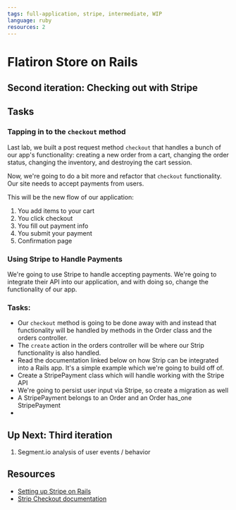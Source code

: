```yaml
---
tags: full-application, stripe, intermediate, WIP
language: ruby
resources: 2
---
```


# Flatiron Store on Rails

## Second iteration: Checking out with Stripe

## Tasks

### Tapping in to the `checkout` method

Last lab, we built a post request method `checkout` that handles a bunch of our app's functionality: creating a new order from a cart, changing the order status, changing the inventory, and destroying the cart session.

Now, we're going to do a bit more and refactor that `checkout` functionality. Our site needs to accept payments from users.

This will be the new flow of our application:

1. You add items to your cart
2. You click checkout
3. You fill out payment info
4. You submit your payment
5. Confirmation page 

### Using Stripe to Handle Payments

We're going to use Stripe to handle accepting payments. We're going to integrate their API into our application, and with doing so, change the functionality of our app.

### Tasks:

* Our `checkout` method is going to be done away with and instead that functionality will be handled by methods in the Order class and the orders controller.
* The `create` action in the orders controller will be where our Strip functionality is also handled.
* Read the documentation linked below on how Strip can be integrated into a Rails app. It's a simple example which we're going to build off of.
* Create a StripePayment class which will handle working with the Stripe API
* We're going to persist user input via Stripe, so create a migration as well
* A StripePayment belongs to an Order and an Order has_one StripePayment
* 


## Up Next: Third iteration

1. Segment.io analysis of user events / behavior

## Resources
* [Setting up Stripe on Rails](https://stripe.com/docs/checkout/guides/rails)
* [Strip Checkout documentation](https://stripe.com/docs/checkout)